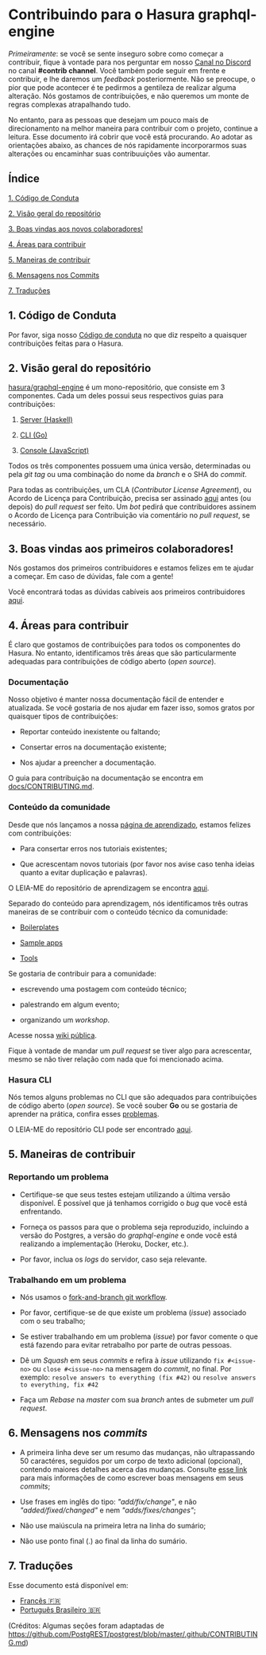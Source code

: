# Contribuindo para o Hasura graphql-engine

_Primeiramente_: se você se sente inseguro sobre como começar a contribuir, fique à vontade para nos perguntar em nosso [Canal no Discord](https://discordapp.com/invite/hasura) no canal __#contrib channel__. Você também pode seguir em frente e contribuir, e lhe daremos um _feedback_ posteriormente. Não se preocupe, o pior que pode acontecer é te pedirmos a gentileza de realizar alguma alteração. Nós gostamos de contribuições, e não queremos um monte de regras complexas atrapalhando tudo.

No entanto, para as pessoas que desejam um pouco mais de direcionamento na melhor maneira para contribuir com o projeto, continue a leitura. Esse documento irá cobrir que você está procurando. Ao adotar as orientações abaixo, as chances de nós rapidamente incorporarmos suas alterações ou encaminhar suas contribuuições vão aumentar. 

## Índice

[1. Código de Conduta ](#codigo-de-conduta)

[2. Visão geral do repositório ](#visao-geral)

[3. Boas vindas aos novos colaboradores! ](#boas-vindas)

[4. Áreas para contribuir ](#areas)

[5. Maneiras de contribuir ](#maneiras-de-contribuir)

[6. Mensagens nos Commits ](#mensagens-commit)

[7. Traduções ](#traduçoes)

<a name="codigo-de-conduta"></a>

## 1. Código de Conduta

Por favor, siga nosso [Código de conduta](code-of-conduct.md) no que diz respeito a quaisquer contribuições feitas para o Hasura.

<a name="visao-geral"></a>

## 2. Visão geral do repositório

[hasura/graphql-engine](https://github.com/hasura/graphql-engine) é um mono-repositório, que consiste em 3 componentes. Cada um deles possui seus respectivos guias para contribuições:

1. [Server (Haskell)](server/CONTRIBUTING.md)

2. [CLI (Go)](cli/CONTRIBUTING.md)

3. [Console (JavaScript)](console/README.md#contributing-to-hasura-console)

Todos os três componentes possuem uma única versão, determinadas ou pela _git tag_ ou uma combinação do nome da _branch_ e o SHA do _commit_.

Para todas as contribuições, um CLA (_Contributor License Agreement_), ou Acordo de Licença para Contribuição, precisa ser assinado [aqui](https://cla-assistant.io/hasura/graphql-engine) antes (ou depois) do _pull request_ ser feito. Um _bot_ pedirá que contribuidores assinem o Acordo de Licença para Contribuição via comentário no _pull request_, se necessário.

<a name="boas-vindas"></a>

## 3. Boas vindas aos primeiros colaboradores!

Nós gostamos dos primeiros contribuidores e estamos felizes em te ajudar a começar. Em caso de dúvidas, fale com a gente!

Você encontrará todas as dúvidas cabíveis aos primeiros contribuidores [aqui](https://github.com/hasura/graphql-engine/issues?q=is%3Aopen+is%3Aissue+label%3A%22good+first+issue%22).

<a name="areas"></a>

## 4. Áreas para contribuir

É claro que gostamos de contribuições para todos os componentes do Hasura. No entanto, identificamos três áreas que são particularmente adequadas para contribuições de código aberto (_open source_).

### Documentação

Nosso objetivo é manter nossa documentação fácil de entender e atualizada. Se você gostaria de nos ajudar em fazer isso, somos gratos por quaisquer tipos de contribuições:

- Reportar conteúdo inexistente ou faltando;

- Consertar erros na documentação existente;

- Nos ajudar a preencher a documentação.

O guia para contribuição na documentação se encontra em [docs/CONTRIBUTING.md](docs/CONTRIBUTING.md).

### Conteúdo da comunidade

Desde que nós lançamos a nossa [página de aprendizado](https://hasura.io/learn/), estamos felizes com contribuições:

- Para consertar erros nos tutoriais existentes;

- Que acrescentam novos tutoriais (por favor nos avise caso tenha ideias quanto a evitar duplicação e palavras).

O LEIA-ME do repositório de aprendizagem se encontra [aqui](https://github.com/hasura/learn-graphql).

Separado do conteúdo para aprendizagem, nós identificamos três outras maneiras de se contribuir com o conteúdo técnico da comunidade:

- [Boilerplates](https://github.com/hasura/graphql-engine/tree/master/community/boilerplates)

- [Sample apps](https://github.com/hasura/graphql-engine/tree/master/community/sample-apps)

- [Tools](community/tools)

Se gostaria de contribuir para a comunidade:

- escrevendo uma postagem com conteúdo técnico;

- palestrando em algum evento;

- organizando um _workshop_.

Acesse nossa [wiki pública](https://github.com/hasura/graphql-engine/wiki/Community-Wiki).

Fique à vontade de mandar um _pull request_ se tiver algo para acrescentar, mesmo se não tiver relação com nada que foi mencionado acima.

### Hasura CLI

Nós temos alguns problemas no CLI que são adequados para contribuições de código aberto (_open source_). Se você souber __Go__ ou se gostaria de aprender na prática, confira esses [problemas](https://github.com/hasura/graphql-engine/issues?q=is%3Aopen+is%3Aissue+label%3Ac%2Fcli+label%3A%22help+wanted%22).

O LEIA-ME do repositório CLI pode ser encontrado [aqui](https://github.com/hasura/graphql-engine/tree/master/cli).

<a name="maneiras-de-contribuir"></a>

## 5. Maneiras de contribuir

### Reportando um problema

- Certifique-se que seus testes estejam utilizando a última versão disponível. É possível que já tenhamos corrigido o _bug_ que você está enfrentando.

- Forneça os passos para que o problema seja reproduzido, incluindo a versão do Postgres, a versão do _graphql-engine_ e onde você está realizando a implementação (Heroku, Docker, etc.).

- Por favor, inclua os _logs_ do servidor, caso seja relevante.

### Trabalhando em um problema

- Nós usamos o [fork-and-branch git workflow](https://blog.scottlowe.org/2015/01/27/using-fork-branch-git-workflow/).

- Por favor, certifique-se de que existe um problema (_issue_) associado com o seu trabalho;

- Se estiver trabalhando em um problema (_issue_) por favor comente o que está fazendo para evitar retrabalho por parte de outras pessoas.

- Dê um _Squash_ em seus _commits_ e refira à _issue_ utilizando `fix #<issue-no>` ou `close #<issue-no>` na mensagem do _commit_, no final.
  Por exemplo: `resolve answers to everything (fix #42)` ou `resolve answers to everything, fix #42`

- Faça um _Rebase_  na _master_ com sua _branch_ antes de submeter um _pull request_.

<a name="mensagens-commit"></a>

## 6. Mensagens nos _commits_

- A primeira linha deve ser um resumo das mudanças, não ultrapassando 50 caractéres, seguidos por um corpo de texto adicional (opcional), contendo maiores detalhes acerca das mudanças. Consulte [esse link](https://github.com/erlang/otp/wiki/writing-good-commit-messages) para mais informações de como escrever boas mensagens em seus _commits_;

- Use frases em inglês do tipo: _"add/fix/change"_, e não _"added/fixed/changed"_ e nem _"adds/fixes/changes"_;

- Não use maiúscula na primeira letra na linha do sumário;

- Não use ponto final (.) ao final da linha do sumário.

<a name="traduçoes"></a>

## 7. Traduções

Esse documento está disponível em:

- [Francês 🇫🇷](translations/CONTRIBUTING.french.md)
- [Português Brasileiro :brazil:](translations/CONTRIBUTING.pt_br.md)

(Créditos: Algumas seções foram adaptadas de https://github.com/PostgREST/postgrest/blob/master/.github/CONTRIBUTING.md)
